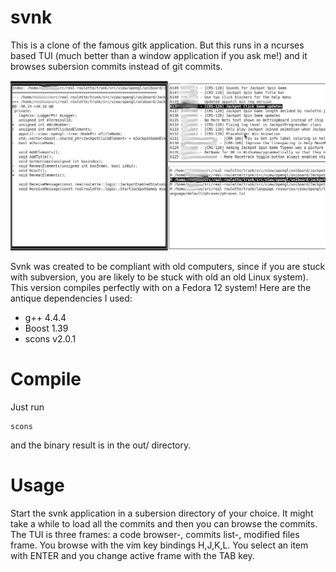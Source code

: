 # svnk
This is a clone of the famous gitk application. But this runs in a ncurses based TUI (much better than a window application if you ask me!) and it browses subersion commits instead of git commits.

![Alt text](screenshot.png?raw=true "Screenshot of svnk")

Svnk was created to be compliant with old computers, since if you are stuck with subversion, you are likely to be stuck with old an old Linux system). This version compiles perfectly with on a Fedora 12 system! Here are the antique dependencies I used:

* g++ 4.4.4
* Boost 1.39
* scons v2.0.1

# Compile
Just run
``` 
scons
```
and the binary result is in the out/ directory.

# Usage
Start the svnk application in a subersion directory of your choice. It might take a while to load all the commits and then you can browse the commits. The TUI is three frames: a code browser-, commits list-, modified files frame. You browse with the vim key bindings H,J,K,L. You select an item with ENTER and you change active frame with the TAB key.
